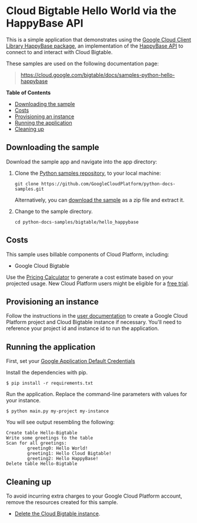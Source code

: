 # Cloud Bigtable Hello World via the HappyBase API

This is a simple application that demonstrates using the [Google Cloud Client
Library HappyBase package][gcloud-python-happybase], an implementation of the [HappyBase
API][happybase] to connect to and interact with Cloud Bigtable.

<!-- auto-doc-link -->
These samples are used on the following documentation page:

> https://cloud.google.com/bigtable/docs/samples-python-hello-happybase

<!-- end-auto-doc-link -->

[gcloud-python-happybase]: https://github.com/GoogleCloudPlatform/google-cloud-python-happybase
[happybase]: http://happybase.readthedocs.io/en/stable/
[sample-docs]: https://cloud.google.com/bigtable/docs/samples-python-hello-happybase


<!-- START doctoc generated TOC please keep comment here to allow auto update -->
<!-- DON'T EDIT THIS SECTION, INSTEAD RE-RUN doctoc TO UPDATE -->
**Table of Contents**

- [Downloading the sample](#downloading-the-sample)
- [Costs](#costs)
- [Provisioning an instance](#provisioning-an-instance)
- [Running the application](#running-the-application)
- [Cleaning up](#cleaning-up)

<!-- END doctoc generated TOC please keep comment here to allow auto update -->


## Downloading the sample

Download the sample app and navigate into the app directory:

1.  Clone the [Python samples
    repository](https://github.com/GoogleCloudPlatform/python-docs-samples), to
    your local machine:

        git clone https://github.com/GoogleCloudPlatform/python-docs-samples.git

    Alternatively, you can [download the
    sample](https://github.com/GoogleCloudPlatform/python-docs-samples/archive/master.zip)
    as a zip file and extract it.

2.  Change to the sample directory.

        cd python-docs-samples/bigtable/hello_happybase


## Costs

This sample uses billable components of Cloud Platform, including:

+   Google Cloud Bigtable

Use the [Pricing Calculator][bigtable-pricing] to generate a cost estimate
based on your projected usage.  New Cloud Platform users might be eligible for
a [free trial][free-trial].

[bigtable-pricing]: https://cloud.google.com/products/calculator/#id=1eb47664-13a2-4be1-9d16-6722902a7572
[free-trial]: https://cloud.google.com/free-trial


## Provisioning an instance

Follow the instructions in the [user
documentation](https://cloud.google.com/bigtable/docs/creating-instance) to
create a Google Cloud Platform project and Cloud Bigtable instance if necessary.
You'll need to reference your project id and instance id to run the
application.


## Running the application

First, set your [Google Application Default Credentials](https://developers.google.com/identity/protocols/application-default-credentials)

Install the dependencies with pip.

```
$ pip install -r requirements.txt
```

Run the application. Replace the command-line parameters with values for your instance.

```
$ python main.py my-project my-instance
```

You will see output resembling the following:

```
Create table Hello-Bigtable
Write some greetings to the table
Scan for all greetings:
        greeting0: Hello World!
        greeting1: Hello Cloud Bigtable!
        greeting2: Hello HappyBase!
Delete table Hello-Bigtable
```


## Cleaning up

To avoid incurring extra charges to your Google Cloud Platform account, remove
the resources created for this sample.

- [Delete the Cloud Bigtable
  instance](https://cloud.google.com/bigtable/docs/deleting-instance).
